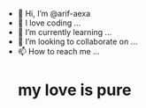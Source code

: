 - 👋 Hi, I’m @arif-aexa
- 👀 I love coding ...
- 🌱 I’m currently learning ...
- 💞️ I’m looking to collaborate on ...
- 📫 How to reach me ...
  <h1 class="color:red;">my love is pure</h1>
<!---
arif-aexa/arif-aexa is a ✨ special ✨ repository because its `README.md` (this file) appears on your GitHub profile.
You can click the Preview link to take a look at your changes.
--->
